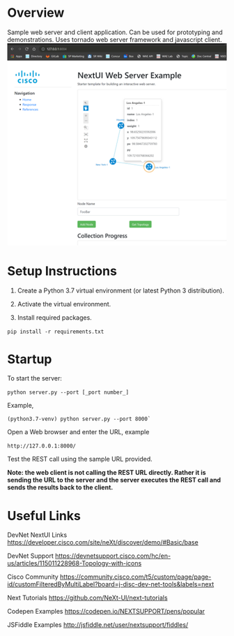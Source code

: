# Overview
Sample web server and client application.  Can be used for prototyping and demonstrations.  Uses tornado web server framework and javascript client.
![alt text](nextui_webserver.png)
# Setup Instructions

1) Create a Python 3.7 virtual environment (or latest Python 3 distribution).

2) Activate the virtual environment.

3) Install required packages.

`pip install -r requirements.txt`

# Startup

To start the server:

`python server.py --port [_port number_]`

Example,

    (python3.7-venv) python server.py --port 8000`
    
Open a Web browser and enter the URL, example

`http://127.0.0.1:8000/`

Test the REST call using the sample URL provided.

**Note: the web client is not calling the REST URL directly.  Rather it is sending the URL to the server and the server executes the REST call and sends the results back to the client.**

# Useful Links
DevNet NextUI Links
https://developer.cisco.com/site/neXt/discover/demo/#Basic/base

DevNet Support
https://devnetsupport.cisco.com/hc/en-us/articles/115011228968-Topology-with-icons

Cisco Community
https://community.cisco.com/t5/custom/page/page-id/customFilteredByMultiLabel?board=j-disc-dev-net-tools&labels=next

Next Tutorials
https://github.com/NeXt-UI/next-tutorials

Codepen Examples
https://codepen.io/NEXTSUPPORT/pens/popular

JSFiddle Examples
http://jsfiddle.net/user/nextsupport/fiddles/